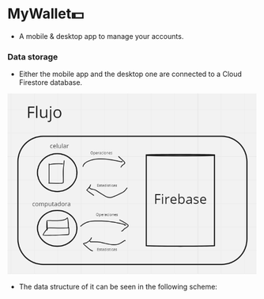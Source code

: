 # MyWallet💵

- A mobile &amp; desktop app to manage your accounts. 

### Data storage

- Either the mobile app and the desktop one are connected to a Cloud Firestore database. 

![Screenshot](./ReadMeSources/idea-flujo-my-wallet.png)

- The data structure of it can be seen in the following scheme: 

